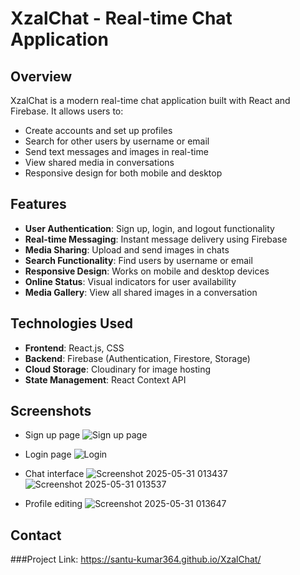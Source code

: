 # XzalChat - Real-time Chat Application

## Overview
XzalChat is a modern real-time chat application built with React and Firebase. It allows users to:
- Create accounts and set up profiles
- Search for other users by username or email
- Send text messages and images in real-time
- View shared media in conversations
- Responsive design for both mobile and desktop

## Features
- **User Authentication**: Sign up, login, and logout functionality
- **Real-time Messaging**: Instant message delivery using Firebase
- **Media Sharing**: Upload and send images in chats
- **Search Functionality**: Find users by username or email
- **Responsive Design**: Works on mobile and desktop devices
- **Online Status**: Visual indicators for user availability
- **Media Gallery**: View all shared images in a conversation

## Technologies Used
- **Frontend**: React.js, CSS
- **Backend**: Firebase (Authentication, Firestore, Storage)
- **Cloud Storage**: Cloudinary for image hosting
- **State Management**: React Context API

## Screenshots
- Sign up page
![Sign up page](https://github.com/user-attachments/assets/6383111d-23b2-43e0-ae06-9d8c6085b6bd)
- Login page
![Login](https://github.com/user-attachments/assets/23a54dd9-f432-45be-9f03-9f7ae71b5c50)

- Chat interface
![Screenshot 2025-05-31 013437](https://github.com/user-attachments/assets/95e6eb93-91d4-470a-bb60-b90db71ae1cb)
![Screenshot 2025-05-31 013537](https://github.com/user-attachments/assets/cc3fbf5f-2f53-47c9-b19b-195d7db6d496)

- Profile editing
 ![Screenshot 2025-05-31 013647](https://github.com/user-attachments/assets/0ce27b2e-cbde-4113-acd5-1d8cca2c6399)

## Contact
###Project Link: https://santu-kumar364.github.io/XzalChat/
